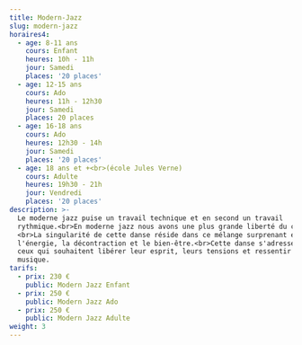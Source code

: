 ```yaml
---
title: Modern-Jazz
slug: modern-jazz
horaires4:
  - age: 8-11 ans
    cours: Enfant
    heures: 10h - 11h
    jour: Samedi
    places: '20 places'
  - age: 12-15 ans
    cours: Ado
    heures: 11h - 12h30
    jour: Samedi
    places: 20 places
  - age: 16-18 ans
    cours: Ado
    heures: 12h30 - 14h
    jour: Samedi
    places: '20 places'
  - age: 18 ans et +<br>(école Jules Verne)
    cours: Adulte
    heures: 19h30 - 21h
    jour: Vendredi
    places: '20 places'
description: >-
  Le moderne jazz puise un travail technique et en second un travail
  rythmique.<br>En moderne jazz nous avons une plus grande liberté du corps.
  <br>La singularité de cette danse réside dans ce mélange surprenant entre
  l'énergie, la décontraction et le bien-être.<br>Cette danse s'adresse a tout
  ceux qui souhaitent libérer leur esprit, leurs tensions et ressentir la
  musique.
tarifs:
  - prix: 230 €
    public: Modern Jazz Enfant
  - prix: 250 €
    public: Modern Jazz Ado
  - prix: 250 €
    public: Modern Jazz Adulte
weight: 3
---
```

